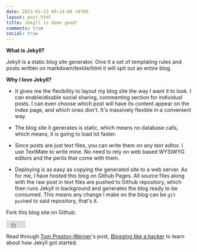 ```yaml
---
date: 2013-01-23 09:14:00 +0700
layout: post.html
title: Jekyll is damn good!
comments: true
social: true
---
```

__What is Jekyll?__

Jekyll is a static blog site generator. Give it a set of templating rules and posts written on markdown/textile/html it will spit out an entire blog.

__Why I love Jekyll?__

- It gives me the flexibility to layout my blog site the way I want it to look. I can enable/disable social sharing, commenting section for individual posts. I can even choose which post will have its content appear on the index page, and which ones don't. It's massively flexible in a convenient way.

- The blog site it generates is static, which means no database calls, which means, it is going to load lot faster.

- Since posts are just text files, you can write them on any text editor. I use TextMate to write mine. No need to rely on web based WYSIWYG editors and the perils that come with them.

- Deploying is as easy as copying the generated site to a web server. As for me, I have hosted this blog on Github Pages. All source files along with the raw post in text files are pushed to Github repository, which then runs Jekyll in background and generates the blog ready to be consumed. This means any change I make on the blog can be <code>git push</code>ed to said repository, that's it.

Fork this blog site on Github:

<iframe src="http://ghbtns.com/github-btn.html?user=prashanta&repo=prashanta.github.com&type=fork" allowtransparency="true" frameborder="0" scrolling="0" width="53" height="20"></iframe>

Read through [Tom Preston-Werner](http://tom.preston-werner.com/)'s post, [Blogging like a hacker](http://tom.preston-werner.com/2008/11/17/blogging-like-a-hacker.html) to learn about how Jekyll got started.
